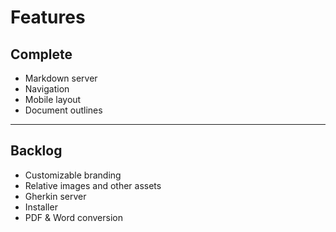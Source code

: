 ﻿Features
========

Complete
--------

+ Markdown server
+ Navigation
+ Mobile layout
+ Document outlines

--------------------------------------------------

Backlog
-------

+ Customizable branding
+ Relative images and other assets
+ Gherkin server
+ Installer
+ PDF & Word conversion